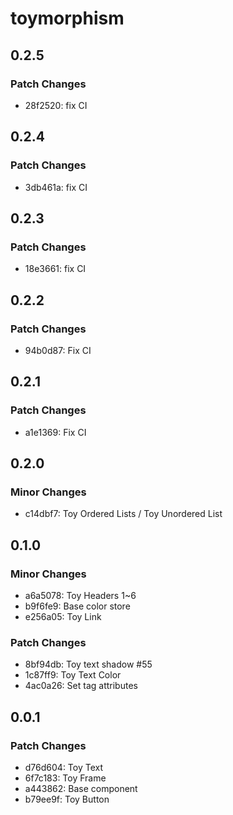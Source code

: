 # toymorphism

## 0.2.5

### Patch Changes

- 28f2520: fix CI

## 0.2.4

### Patch Changes

- 3db461a: fix CI

## 0.2.3

### Patch Changes

- 18e3661: fix CI

## 0.2.2

### Patch Changes

- 94b0d87: Fix CI

## 0.2.1

### Patch Changes

- a1e1369: Fix CI

## 0.2.0

### Minor Changes

- c14dbf7: Toy Ordered Lists / Toy Unordered List

## 0.1.0

### Minor Changes

- a6a5078: Toy Headers 1~6
- b9f6fe9: Base color store
- e256a05: Toy Link

### Patch Changes

- 8bf94db: Toy text shadow #55
- 1c87ff9: Toy Text Color
- 4ac0a26: Set tag attributes

## 0.0.1

### Patch Changes

- d76d604: Toy Text
- 6f7c183: Toy Frame
- a443862: Base component
- b79ee9f: Toy Button
